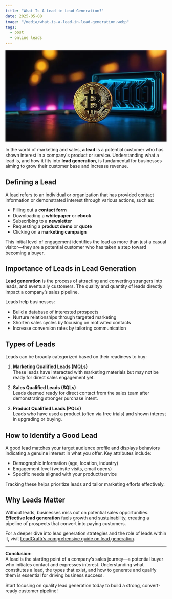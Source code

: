 ```yaml
---
title: "What Is A Lead in Lead Generation?"
date: 2025-05-08
image: "/media/what-is-a-lead-in-lead-generation.webp"
tags:
  - post
  - online leads
---
```


![What Is A Lead in Lead Generation?](/media/what-is-a-lead-in-lead-generation.webp)

In the world of marketing and sales, **a lead** is a potential customer who has shown interest in a company's product or service. Understanding what a lead is, and how it fits into **lead generation**, is fundamental for businesses aiming to grow their customer base and increase revenue.

## Defining a Lead

A lead refers to an individual or organization that has provided contact information or demonstrated interest through various actions, such as:

- Filling out a **contact form**
- Downloading a **whitepaper** or **ebook**
- Subscribing to a **newsletter**
- Requesting a **product demo** or **quote**
- Clicking on a **marketing campaign**

This initial level of engagement identifies the lead as more than just a casual visitor—they are a potential customer who has taken a step toward becoming a buyer.

## Importance of Leads in Lead Generation

**Lead generation** is the process of attracting and converting strangers into leads, and eventually customers. The quality and quantity of leads directly impact a company’s sales pipeline. 

Leads help businesses:

- Build a database of interested prospects 
- Nurture relationships through targeted marketing
- Shorten sales cycles by focusing on motivated contacts
- Increase conversion rates by tailoring communication

## Types of Leads

Leads can be broadly categorized based on their readiness to buy:

1. **Marketing Qualified Leads (MQLs)**  
   These leads have interacted with marketing materials but may not be ready for direct sales engagement yet.

2. **Sales Qualified Leads (SQLs)**  
   Leads deemed ready for direct contact from the sales team after demonstrating stronger purchase intent.

3. **Product Qualified Leads (PQLs)**  
   Leads who have used a product (often via free trials) and shown interest in upgrading or buying.

## How to Identify a Good Lead

A good lead matches your target audience profile and displays behaviors indicating a genuine interest in what you offer. Key attributes include:

- Demographic information (age, location, industry)
- Engagement level (website visits, email opens)
- Specific needs aligned with your product/service

Tracking these helps prioritize leads and tailor marketing efforts effectively.

## Why Leads Matter

Without leads, businesses miss out on potential sales opportunities. **Effective lead generation** fuels growth and sustainability, creating a pipeline of prospects that convert into paying customers.

For a deeper dive into lead generation strategies and the role of leads within it, visit [LeadCraftr’s comprehensive guide on lead generation](https://leadcraftr.com/posts/lead-generation/).

---

**Conclusion:**  
A lead is the starting point of a company’s sales journey—a potential buyer who initiates contact and expresses interest. Understanding what constitutes a lead, the types that exist, and how to generate and qualify them is essential for driving business success. 

Start focusing on quality lead generation today to build a strong, convert-ready customer pipeline!
